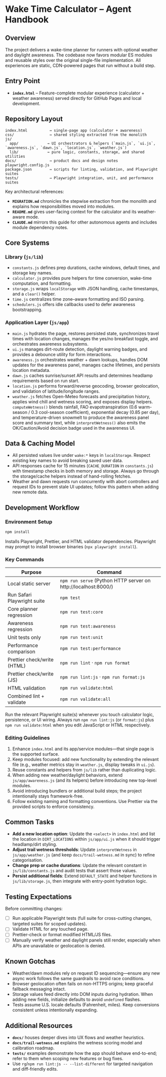# Wake Time Calculator – Agent Handbook

## Overview

The project delivers a wake-time planner for runners with optional weather and daylight awareness. The codebase now favors modular ES modules and reusable styles over the original single-file implementation. All experiences are static, CDN-powered pages that run without a build step.

## Entry Point

- **`index.html`** – Feature-complete modular experience (calculator + weather awareness) served directly for GitHub Pages and local development.

## Repository Layout

```
index.html          → single-page app (calculator + awareness)
css/                → shared styling extracted from the monolith
js/
  app/             → UI orchestrators & helpers (`main.js`, `ui.js`, `awareness.js`, `dawn.js`, `location.js`, `weather.js`)
  lib/             → pure logic, constants, storage, and shared utilities
docs/               → product docs and design notes
playwright.config.js
package.json        → scripts for linting, validation, and Playwright suites
tests/              → Playwright integration, unit, and performance suites
```

Key architectural references:

- **`MIGRATION.md`** chronicles the stepwise extraction from the monolith and explains how responsibilities moved into modules.
- **`README.md`** gives user-facing context for the calculator and its weather-aware mode.
- **`CLAUDE.md`** mirrors this guide for other autonomous agents and includes module dependency notes.

## Core Systems

### Library (`js/lib`)

- `constants.js` defines prep durations, cache windows, default times, and storage key names.
- `calculator.js` provides pure helpers for time conversion, wake-time computation, and formatting.
- `storage.js` wraps `localStorage` with JSON handling, cache timestamps, and a `clear()` helper.
- `time.js` centralizes time zone–aware formatting and ISO parsing.
- `schedulers.js` offers idle callbacks used to defer awareness bootstrapping.

### Application Layer (`js/app`)

- `main.js` hydrates the page, restores persisted state, synchronizes travel times with location changes, manages the yes/no breakfast toggle, and orchestrates awareness subsystems.
- `ui.js` manages dirt-route detection, daylight warning badges, and provides a debounce utility for form interactions.
- `awareness.js` orchestrates weather + dawn lookups, handles DOM updates for the awareness panel, manages cache lifetimes, and persists location metadata.
- `dawn.js` caches sunrise/sunset API results and determines headlamp requirements based on run start.
- `location.js` performs forward/reverse geocoding, browser geolocation, and validation of latitude/longitude ranges.
- `weather.js` fetches Open-Meteo forecasts and precipitation history, applies wind chill and wetness scoring, and exposes display helpers. `computeWetness()` blends rainfall, FAO evapotranspiration (0.6 warm-season / 0.3 cool-season coefficient), exponential decay (0.85 per day), and temperature-driven snowmelt to produce the awareness panel score and summary text, while `interpretWetness()` also emits the OK/Caution/Avoid decision badge used in the awareness UI.

## Data & Caching Model

- All persisted values live under `wake:*` keys in `localStorage`. Respect existing key names to avoid breaking saved user data.
- API responses cache for 15 minutes (`CACHE_DURATION` in `constants.js`) with timestamp checks in both memory and storage. Always go through the storage/cache helpers instead of hand-rolling fetches.
- Weather and dawn requests run concurrently with abort controllers and request IDs to prevent stale UI updates; follow this pattern when adding new remote data.

## Development Workflow

### Environment Setup

```bash
npm install
```

Installs Playwright, Prettier, and HTML validator dependencies. Playwright may prompt to install browser binaries (`npx playwright install`).

### Key Commands

| Purpose                     | Command                                                        |
| --------------------------- | -------------------------------------------------------------- |
| Local static server         | `npm run serve` (Python HTTP server on http://localhost:8000/) |
| Run Safari Playwright suite | `npm test`                                                     |
| Core planner regression     | `npm run test:core`                                            |
| Awareness regression        | `npm run test:awareness`                                       |
| Unit tests only             | `npm run test:unit`                                            |
| Performance comparison      | `npm run test:performance`                                     |
| Prettier check/write (HTML) | `npm run lint` · `npm run format`                              |
| Prettier check/write (JS)   | `npm run lint:js` · `npm run format:js`                        |
| HTML validation             | `npm run validate:html`                                        |
| Combined lint + validate    | `npm run validate:all`                                         |

Run the relevant Playwright suite(s) whenever you touch calculator logic, persistence, or UI wiring. Always run `npm run lint:js` (or `format:js`) plus `npm run validate:html` when you edit JavaScript or HTML respectively.

### Editing Guidelines

1. Enhance `index.html` and its app/service modules—that single page is the supported surface.
2. Keep modules focused: add new functionality by extending the relevant file (e.g., weather metrics stay in `weather.js`, display tweaks in `ui.js`).
3. Reuse constants and helpers from `js/lib` rather than duplicating logic.
4. When adding new weather/daylight behaviors, extend `js/app/awareness.js` (and its helpers) before introducing new top-level modules.
5. Avoid introducing bundlers or additional build steps; the project intentionally stays framework-free.
6. Follow existing naming and formatting conventions. Use Prettier via the provided scripts to enforce consistency.

## Common Tasks

- **Add a new location option**: Update the `<select>` in `index.html` and list the location in `DIRT_LOCATIONS` within `js/app/ui.js` when it should trigger headlamp/dirt styling.
- **Adjust trail wetness thresholds**: Update `interpretWetness` in `js/app/weather.js` (and keep `docs/trail-wetness.md` in sync) to refine categorisation.
- **Change prep or cache durations**: Update the relevant constant in `js/lib/constants.js` and audit tests that assert those values.
- **Persist additional fields**: Extend `DEFAULT_STATE` and helper functions in `js/lib/storage.js`, then integrate with entry-point hydration logic.

## Testing Expectations

Before committing changes:

- [ ] Run applicable Playwright tests (full suite for cross-cutting changes, targeted suites for scoped updates).
- [ ] Validate HTML for any touched page.
- [ ] Prettier-check or format modified HTML/JS files.
- [ ] Manually verify weather and daylight panels still render, especially when APIs are unavailable or geolocation is denied.

## Known Gotchas

- Weather/dawn modules rely on request ID sequencing—ensure any new async work follows the same guardrails to avoid race conditions.
- Browser geolocation often fails on non-HTTPS origins; keep graceful fallback messaging intact.
- Storage values feed directly into DOM inputs during hydration. When adding new fields, initialize defaults to avoid `undefined` flashes.
- Tests assume U.S. locale defaults (Fahrenheit, miles). Keep conversions consistent unless intentionally expanding.

## Additional Resources

- **`docs/`** houses deeper dives into UX flows and weather heuristics.
- **`docs/trail-wetness.md`** explains the wetness scoring model and calibration roadmap.
- **`tests/`** examples demonstrate how the app should behave end-to-end; refer to them when scoping new features or bug fixes.
- Use `rg`/`npm run lint:js -- --list-different` for targeted navigation and diff-friendly edits.
